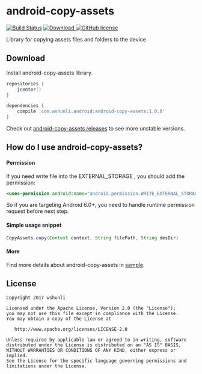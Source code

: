 # android-copy-assets

[![Build Status](https://travis-ci.org/wshunli/android-copy-assets.svg?branch=master)](https://travis-ci.org/)
[ ![Download](https://api.bintray.com/packages/wshunli/maven/android-copy-assets/images/download.svg) ](https://bintray.com/wshunli/maven/android-copy-assets/_latestVersion)
[![GitHub license](https://img.shields.io/github/license/wshunli/android-copy-assets.svg)](https://github.com/wshunli/android-copy-assets)

Library for copying assets files and folders to the device

## Download


Install android-copy-assets library.

``` groovy
repositories {
    jcenter()
}

dependencies {
    compile 'com.wshunli.android:android-copy-assets:1.0.0'
}
```

Check out [android-copy-assets releases](https://github.com/wshunli/android-copy-assets/releases) to see more unstable versions.

## How do I use android-copy-assets?

#### Permission

If you need write file into the EXTERNAL_STORAGE , you should add the permission:

``` XML
<uses-permission android:name="android.permission.WRITE_EXTERNAL_STORAGE" />
```

So if you are targeting Android 6.0+, you need to handle runtime permission request before next step.

#### Simple usage snippet

``` Java
CopyAssets.copy(Context context, String filePath, String desDir)
```

#### More

Find more details about android-copy-assets in [sample](https://github.com/wshunli/android-copy-assets/tree/master/app).

## License

    Copyright 2017 wshunli

    Licensed under the Apache License, Version 2.0 (the "License");
    you may not use this file except in compliance with the License.
    You may obtain a copy of the License at

       http://www.apache.org/licenses/LICENSE-2.0

    Unless required by applicable law or agreed to in writing, software
    distributed under the License is distributed on an "AS IS" BASIS,
    WITHOUT WARRANTIES OR CONDITIONS OF ANY KIND, either express or implied.
    See the License for the specific language governing permissions and
    limitations under the License.

